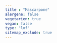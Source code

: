 ```yaml
---
title : "Mascarpone"
alergene: false
vegetarien: true
vegan: false
type: "lof"
sitemap_exclude: true
--- 
```

